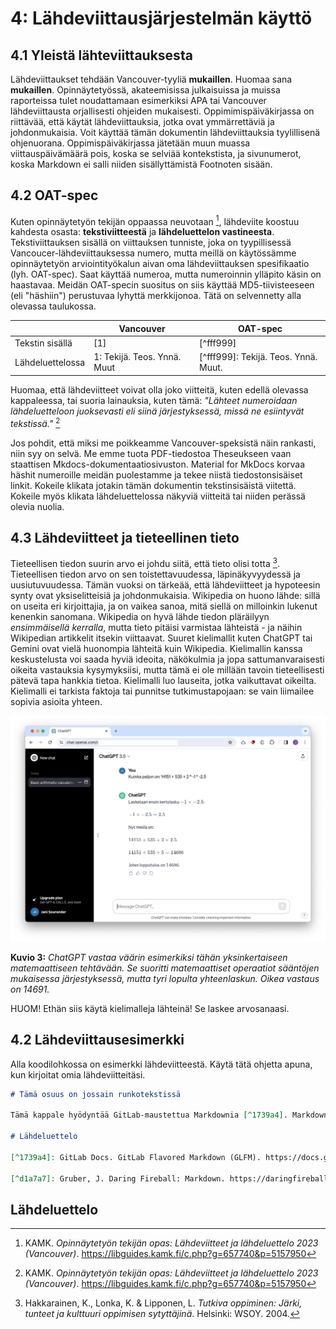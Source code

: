 # 4: Lähdeviittausjärjestelmän käyttö

## 4.1 Yleistä lähteviittauksesta

Lähdeviittaukset tehdään Vancouver-tyyliä **mukaillen**. Huomaa sana **mukaillen**. Opinnäytetyössä, akateemisissa julkaisuissa ja muissa raporteissa tulet noudattamaan esimerkiksi APA tai Vancouver lähdeviittausta orjallisesti ohjeiden mukaisesti. Oppimimispäiväkirjassa on riittävää, että käytät lähdeviittauksia, jotka ovat ymmärrettäviä ja johdonmukaisia. Voit käyttää tämän dokumentin lähdeviittauksia tyylillisenä ohjenuorana. Oppimispäiväkirjassa jätetään muun muassa viittauspäivämäärä pois, koska se selviää kontekstista, ja sivunumerot, koska Markdown ei salli niiden sisällyttämistä Footnoten sisään.

## 4.2 OAT-spec

Kuten opinnäytetyön tekijän oppaassa neuvotaan [^fcfce3], lähdeviite koostuu kahdesta osasta: **tekstiviitteestä** ja **lähdeluettelon vastineesta**. Tekstiviittauksen sisällä on viittauksen tunniste, joka on tyypillisessä Vancoucer-lähdeviittauksessa numero, mutta meillä on käytössämme opinnäytetyön arviointityökalun aivan oma lähdeviittauksen spesifikaatio (lyh. OAT-spec). Saat käyttää numeroa, mutta numeroinnin ylläpito käsin on haastavaa. Meidän OAT-specin suositus on siis käyttää MD5-tiivisteeseen (eli "häshiin") perustuvaa lyhyttä merkkijonoa. Tätä on selvennetty alla olevassa taulukossa.

|                  | Vancouver                   | OAT-spec                             |
| ---------------- | --------------------------- | ------------------------------------ |
| Tekstin sisällä  | [1]                         | [^fff999]                            |
| Lähdeluettelossa | 1: Tekijä. Teos. Ynnä. Muut | [^fff999]: Tekijä. Teos. Ynnä. Muut. |

Huomaa, että lähdeviitteet voivat olla joko viitteitä, kuten edellä olevassa kappaleessa, tai suoria lainauksia, kuten tämä: *"Lähteet numeroidaan lähdeluetteloon juoksevasti eli siinä järjestyksessä, missä ne esiintyvät tekstissä."* [^fcfce3]

Jos pohdit, että miksi me poikkeamme Vancouver-speksistä näin rankasti, niin syy on selvä. Me emme tuota PDF-tiedostoa Theseukseen vaan staattisen Mkdocs-dokumentaatiosivuston. Material for MkDocs korvaa häshit numeroille meidän puolestamme ja tekee niistä tiedostonsisäiset linkit. Kokeile klikata jotakin tämän dokumentin tekstinsisäistä viitettä. Kokeile myös klikata lähdeluettelossa näkyviä viitteitä tai niiden perässä olevia nuolia.

## 4.3 Lähdeviitteet ja tieteellinen tieto

Tieteellisen tiedon suurin arvo ei johdu siitä, että tieto olisi totta [^40c08c]. Tieteellisen tiedon arvo on sen toistettavuudessa, läpinäkyvyydessä ja uusiutuvuudessa. Tämän vuoksi on tärkeää, että lähdeviitteet ja hypoteesin synty ovat yksiselitteisiä ja johdonmukaisia. Wikipedia on huono lähde: sillä on useita eri kirjoittajia, ja on vaikea sanoa, mitä siellä on milloinkin lukenut kenenkin sanomana. Wikipedia on hyvä lähde tiedon pläräilyyn *ensimmäisellä kerralla*, mutta tieto pitäisi varmistaa lähteistä - ja näihin Wikipedian artikkelit itsekin viittaavat. Suuret kielimallit kuten ChatGPT tai Gemini ovat vielä huonompia lähteitä kuin Wikipedia. Kielimallin kanssa keskustelusta voi saada hyviä ideoita, näkökulmia ja jopa sattumanvaraisesti oikeita vastauksia kysymyksiisi, mutta tämä ei ole millään tavoin tieteellisesti pätevä tapa hankkia tietoa. Kielimalli luo lauseita, jotka vaikuttavat oikeilta. Kielimalli ei tarkista faktoja tai punnitse tutkimustapojaan: se vain liimailee sopivia asioita yhteen.

![image-20240107135006931](../images/chatgpt.png)

**Kuvio 3:** *ChatGPT vastaa väärin esimerkiksi tähän yksinkertaiseen matemaattiseen tehtävään. Se suoritti matemaattiset operaatiot sääntöjen mukaisessa järjestyksessä, mutta tyri lopulta yhteenlaskun. Oikea vastaus on 14691.*

HUOM! Ethän siis käytä kielimalleja lähteinä! Se laskee arvosanaasi.

## 4.2 Lähdeviittausesimerkki

Alla koodilohkossa on esimerkki lähdeviitteestä. Käytä tätä ohjetta apuna, kun kirjoitat omia lähdeviitteitäsi.

```md title="esimerkki.md"
# Tämä osuus on jossain runkotekstissä

Tämä kappale hyödyntää GitLab-maustettua Markdownia [^1739a4]. Markdown on sekä kehittäjäystävällinen merkintäkieli tai syntaksi että ohjelmisto, joka kääntää tätä kieltä HTML:ksi [^d1a7a7]. 

# Lähdeluettelo

[^1739a4]: GitLab Docs. GitLab Flavored Markdown (GLFM). https://docs.gitlab.com/ee/user/markdown.html

[^d1a7a7]: Gruber, J. Daring Fireball: Markdown. https://daringfireball.net/projects/markdown/
```


## Lähdeluettelo

[^fcfce3]: KAMK. *Opinnäytetyön tekijän opas: Lähdeviitteet ja lähdeluettelo 2023 (Vancouver)*. https://libguides.kamk.fi/c.php?g=657740&p=5157950
[^40c08c]: Hakkarainen, K., Lonka, K. & Lipponen, L. *Tutkiva oppiminen: Järki, tunteet ja kulttuuri oppimisen sytyttäjinä*. Helsinki: WSOY. 2004.